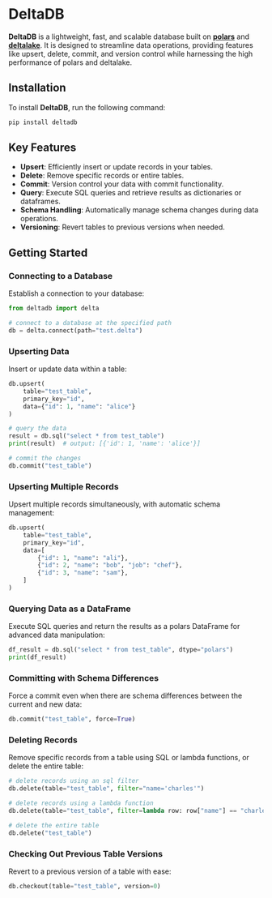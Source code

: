 # DeltaDB

**DeltaDB** is a lightweight, fast, and scalable database built on [**polars**](https://github.com/pola-rs/polars) and [**deltalake**](https://github.com/delta-io/delta-rs). It is designed to streamline data operations, providing features like upsert, delete, commit, and version control while harnessing the high performance of polars and deltalake.

## Installation
To install __DeltaDB__, run the following command:

```bash
pip install deltadb
```

## Key Features

- **Upsert**: Efficiently insert or update records in your tables.
- **Delete**: Remove specific records or entire tables.
- **Commit**: Version control your data with commit functionality.
- **Query**: Execute SQL queries and retrieve results as dictionaries or dataframes.
- **Schema Handling**: Automatically manage schema changes during data operations.
- **Versioning**: Revert tables to previous versions when needed.

## Getting Started

### Connecting to a Database
Establish a connection to your database:

```python
from deltadb import delta

# connect to a database at the specified path
db = delta.connect(path="test.delta")
```

### Upserting Data
Insert or update data within a table:

```python
db.upsert(
    table="test_table", 
    primary_key="id", 
    data={"id": 1, "name": "alice"}
)

# query the data
result = db.sql("select * from test_table")
print(result)  # output: [{'id': 1, 'name': 'alice'}]

# commit the changes
db.commit("test_table")
```

### Upserting Multiple Records
Upsert multiple records simultaneously, with automatic schema management:

```python
db.upsert(
    table="test_table", 
    primary_key="id", 
    data=[
        {"id": 1, "name": "ali"},
        {"id": 2, "name": "bob", "job": "chef"},
        {"id": 3, "name": "sam"},
    ]
)
```

### Querying Data as a DataFrame
Execute SQL queries and return the results as a polars DataFrame for advanced data manipulation:

```python
df_result = db.sql("select * from test_table", dtype="polars")
print(df_result)
```

### Committing with Schema Differences
Force a commit even when there are schema differences between the current and new data:

```python
db.commit("test_table", force=True)
```

### Deleting Records
Remove specific records from a table using SQL or lambda functions, or delete the entire table:

```python
# delete records using an sql filter
db.delete(table="test_table", filter="name='charles'")

# delete records using a lambda function
db.delete(table="test_table", filter=lambda row: row["name"] == "charles")

# delete the entire table
db.delete("test_table")
```

### Checking Out Previous Table Versions
Revert to a previous version of a table with ease:

```python
db.checkout(table="test_table", version=0)
```
